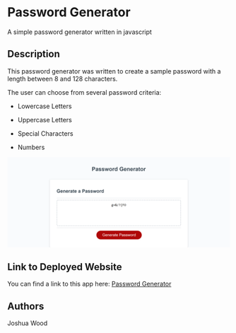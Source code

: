 # Password Generator

A simple password generator written in javascript

## Description

This password generator was written to create a sample password with a length between 8 and 128 characters.

The user can choose from several password criteria:

- Lowercase Letters

- Uppercase Letters

- Special Characters

- Numbers

![A screenshot of the web page](./assets/images/joshuawd190.github.io_Password-Generator.png)

## Link to Deployed Website

You can find a link to this app here: [Password Generator](https://joshuawd190.github.io/Password-Generator/)

## Authors

Joshua Wood
